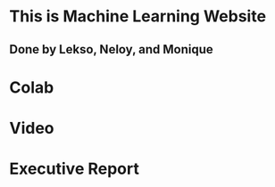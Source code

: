 # This is Machine Learning Website

## Done by Lekso, Neloy, and Monique

# Colab
  
# Video

# Executive Report

